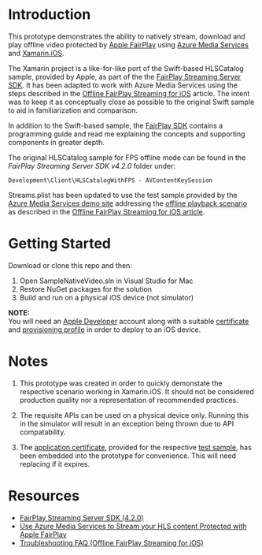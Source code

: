 # Introduction 
This prototype demonstrates the ability to natively stream, download and play offline video protected by [Apple FairPlay](https://developer.apple.com/streaming/fps/) using [Azure Media Services](https://docs.microsoft.com/en-gb/azure/media-services/) and [Xamarin.iOS](https://docs.microsoft.com/en-us/xamarin/ios/).   

The Xamarin project is a like-for-like port of the Swift-based HLSCatalog sample, provided by Apple, as part of the the [FairPlay Streaming Server SDK](). It has been adapted to work with Azure Media Services using the steps described in the [Offline FairPlay Streaming for iOS](https://docs.microsoft.com/en-gb/azure/media-services/previous/media-services-protect-hls-with-offline-fairplay#sample-ios-player) article. The intent was to keep it as conceptually close as possible to the original Swift sample to aid in familiarization and comparison.   

In addition to the Swift-based sample, the [FairPlay SDK](https://developer.apple.com/services-account/download?path=/Developer_Tools/FairPlay_Streaming_Server_SDK/FairPlay_Streaming_Server_SDK_v4.2.0.zip) contains a programming guide and read me explaining the concepts and supporting components in greater depth.

The original HLSCatalog sample for FPS offline mode can be found in the *FairPlay Streaming Server SDK v4.2.0* folder under: 
```
Development\Client\HLSCatalogWithFPS - AVContentKeySession
```

Streams.plist has been updated to use the test sample provided by the [Azure Media Services demo site](https://openidconnectweb.azurewebsites.net) addressing the [offline playback scenario](http://aka.ms/poc#22) as described in the [Offline FairPlay Streaming for iOS article](https://docs.microsoft.com/en-gb/azure/media-services/previous/media-services-protect-hls-with-offline-fairplay#integrated-test).  

# Getting Started
Download or clone this repo and then:
1.	Open SampleNativeVideo.sln in Visual Studio for Mac
2.	Restore NuGet packages for the solution
3.	Build and run on a physical iOS device (not simulator)

**NOTE:**  
You will need an [Apple Developer](https://developer.apple.com) account along with a suitable [certificate](https://developer.apple.com/account/ios/certificate) and [provisioning profile](https://developer.apple.com/account/ios/profile/) in order to deploy to an iOS device.

# Notes
1. This prototype was created in order to quickly demonstate the respective scenario working in Xamarin.iOS. It should not be considered production quality nor a representation of recommended practices.  

2. The requisite APIs can be used on a physical device only. Running this in the simulator will result in an exception being thrown due to API compatability.

3. The [application certificate](https://openidconnectweb.azurewebsites.net/Content/FPSAC.cer), provided for the respective [test sample](https://openidconnectweb.azurewebsites.net/CHT#22), has been embedded into the prototype for convenience. This will need replacing if it expires.  

# Resources
- [FairPlay Streaming Server SDK (4.2.0)](https://developer.apple.com/services-account/download?path=/Developer_Tools/FairPlay_Streaming_Server_SDK/FairPlay_Streaming_Server_SDK_v4.2.0.zip)
- [Use Azure Media Services to Stream your HLS content Protected with Apple FairPlay](https://azure.microsoft.com/en-gb/resources/samples/media-services-dotnet-dynamic-encryption-with-fairplay/)
- [Troubleshooting FAQ (Offline FairPlay Streaming for iOS)](https://docs.microsoft.com/en-us/azure/media-services/previous/media-services-protect-hls-with-offline-fairplay#faq)